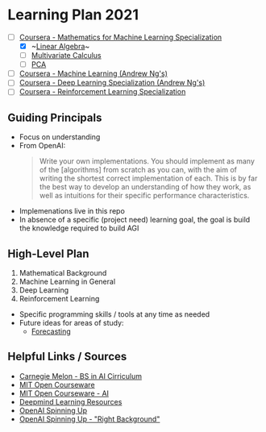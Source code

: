 # Learning Plan 2021

- [ ] [Coursera - Mathematics for Machine Learning Specialization](https://www.coursera.org/specializations/mathematics-machine-learning)
  - [x] ~[Linear Algebra](https://www.coursera.org/learn/linear-algebra-machine-learning)~
  - [ ] [Multivariate Calculus](https://www.coursera.org/learn/multivariate-calculus-machine-learning)
  - [ ] [PCA](https://www.coursera.org/learn/pca-machine-learning)
- [ ] [Coursera - Machine Learning (Andrew Ng's)](https://www.coursera.org/learn/machine-learning)
- [ ] [Coursera - Deep Learning Specialization (Andrew Ng's)](https://www.coursera.org/specializations/deep-learning)
- [ ] [Coursera - Reinforcement Learning Specialization](https://www.coursera.org/specializations/reinforcement-learning)

## Guiding Principals

 - Focus on understanding
 - From OpenAI:
   > Write your own implementations. You should implement as many of the [algorithms] from scratch as you can, with the aim of writing the shortest correct implementation of each. This is by far the best way to develop an understanding of how they work, as well as intuitions for their specific performance characteristics.
  - Implemenations live in this repo
  - In absence of a specific (project need) learning goal, the goal is build the knowledge required to build AGI

## High-Level Plan

 1. Mathematical Background
 2. Machine Learning in General
 3. Deep Learning
 4. Reinforcement Learning

 - Specific programming skills / tools at any time as needed
 - Future ideas for areas of study:
   - [Forecasting](https://otexts.com/fpp2/)

## Helpful Links / Sources
 - [Carnegie Melon - BS in AI Cirriculum](https://www.cs.cmu.edu/bs-in-artificial-intelligence/curriculum)
 - [MIT Open Courseware](https://ocw.mit.edu/)
 - [MIT Open Courseware - AI](https://ocw.mit.edu/courses/find-by-topic/#cat=engineering&subcat=computerscience&spec=artificialintelligence)
 - [Deepmind Learning Resources](https://deepmind.com/learning-resources)
 - [OpenAI Spinning Up](https://spinningup.openai.com/en/latest/)
 - [OpenAI Spinning Up - "Right Background"](https://spinningup.openai.com/en/latest/spinningup/spinningup.html#the-right-background)
